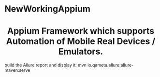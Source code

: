 # NewWorkingAppium
<h1 align="center"> Appium Framework which supports Automation of Mobile Real Devices / Emulators.</h1>

build the Allure report and display it:
mvn io.qameta.allure:allure-maven:serve

